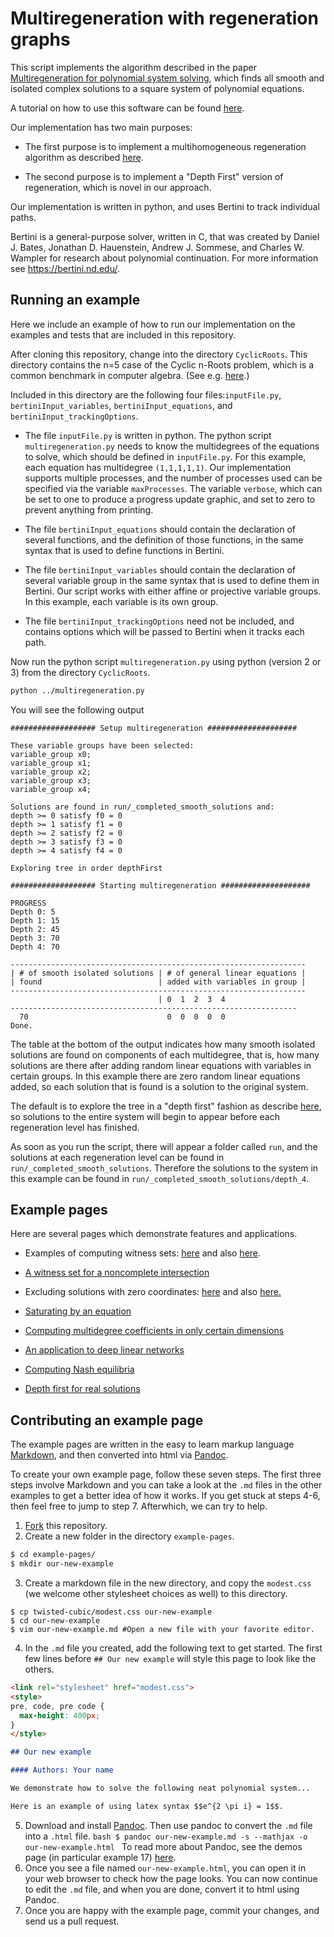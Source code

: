 Multiregeneration with regeneration graphs
=============================================================

This script implements the algorithm described in the paper 
[Multiregeneration for polynomial system 
solving](https://arxiv.org/abs/1912.04394), which finds all smooth and 
isolated complex solutions to a square system of polynomial equations. 

A tutorial on how to use this software can be found [here](https://github.com/colinwcrowley/multiregeneration-tutorial).

Our implementation has two main purposes: 

 - The first purpose is to implement a multihomogeneous regeneration 
   algorithm as described [here](https://www3.nd.edu/~jhauenst/preprints/hrMultiHom.pdf). 

 - The second purpose is to implement a "Depth First" version of 
   regeneration, which is novel in our approach.

Our implementation is written in python, and uses Bertini to track 
individual paths.

Bertini is a general-purpose solver, written in C, that was created by
Daniel J. Bates, Jonathan D. Hauenstein, Andrew J. Sommese, and Charles W. Wampler
 for research about polynomial continuation. For more information see
https://bertini.nd.edu/.

Running an example
------------------

Here we include an example of how to run our implementation on the 
examples and tests that are included in this repository. 

After cloning this repository, change into the directory 
`CyclicRoots`. This directory contains the n=5 case of the Cyclic 
n-Roots problem, which is a common benchmark in computer algebra. (See 
e.g. [here](https://homepages.math.uic.edu/~adrovic/jmm13a.pdf).)

Included in this directory are the following four 
files:`inputFile.py`, `bertiniInput_variables`, `bertiniInput_equations`,
and `bertiniInput_trackingOptions`.

 - The file `inputFile.py` is written in python. The python script 
   `multiregeneration.py` needs to know the multidegrees of the 
   equations to solve, which should be defined in `inputFile.py`. For 
   this example, each equation has multidegree `(1,1,1,1,1)`. 
   Our implementation supports multiple processes, and the number of 
   processes used can be specified via the variable `maxProcesses`.
   The variable `verbose`, which can be set to one to 
   produce a progress update graphic, and set to zero to prevent 
   anything from printing.

 - The file `bertiniInput_equations` should contain the declaration of 
   several functions, and the definition of those functions, in the same 
   syntax that is used to define functions in Bertini.

 - The file `bertiniInput_variables` should contain the declaration of 
   several variable group in the same 
   syntax that is used to define them in Bertini. Our script works with 
   either affine or projective variable groups. In this example, each 
   variable is its own group.

 - The file `bertiniInput_trackingOptions` need not be included, 
   and contains options which will be passed to Bertini when it tracks 
   each path.

Now run the python script `multiregeneration.py` using python (version 2 
or 3) from the 
directory `CyclicRoots`.

```bash
python ../multiregeneration.py
```

You will see the following output
```
################### Setup multiregeneration ####################

These variable groups have been selected:
variable_group x0;
variable_group x1;
variable_group x2;
variable_group x3;
variable_group x4;

Solutions are found in run/_completed_smooth_solutions and:
depth >= 0 satisfy f0 = 0
depth >= 1 satisfy f1 = 0
depth >= 2 satisfy f2 = 0
depth >= 3 satisfy f3 = 0
depth >= 4 satisfy f4 = 0

Exploring tree in order depthFirst

################### Starting multiregeneration ####################

PROGRESS
Depth 0: 5
Depth 1: 15
Depth 2: 45
Depth 3: 70
Depth 4: 70

------------------------------------------------------------------
| # of smooth isolated solutions | # of general linear equations |
| found                          | added with variables in group |
------------------------------------------------------------------
                                 | 0  1  2  3  4
----------------------------------------------------------------
  70                               0  0  0  0  0
Done.
```
The table at the bottom of the output indicates how many smooth isolated 
solutions are found on components of each multidegree, that is, how many 
solutions are there after adding random linear equations with variables 
in certain groups. In this example there are zero random linear 
equations added, so each solution that is found is a solution to the 
original system.

The default is to explore the tree in a "depth first" fashion as describe 
[here](https://arxiv.org/abs/1912.04394), so 
solutions to the entire system will begin to appear before each 
regeneration level has finished.

As soon as you run the script, there will appear a folder called `run`, 
and the solutions at each regeneration level can be found in 
`run/_completed_smooth_solutions`. Therefore the solutions to the system 
in this example can be found in `run/_completed_smooth_solutions/depth_4`.

Example pages
-----------------
Here are several pages which demonstrate features and applications.

 - Examples of computing witness sets: [here](https://josemath.github.io/multiregeneration/example-pages/HR-example-4-12/HR-example-4-12.html) and also [here](https://josemath.github.io/multiregeneration/example-pages/example-1-3/example-1-3.html).
   
 - [A witness set for a noncomplete intersection](https://josemath.github.io/multiregeneration/example-pages/twisted-cubic/twisted-cubic.html)

 - Excluding solutions with zero coordinates: [here](https://josemath.github.io/multiregeneration/example-pages/nonzero-coordinates/nonzero-coordinates.html) and also [here.](https://josemath.github.io/multiregeneration/example-pages/algebraic-torus-variable-groups/algebraic-torus-variable-groups.html)
 
 - [Saturating by an equation](https://josemath.github.io/multiregeneration/example-pages/prune-by-point/prune-by-point.html)
 
 - [Computing multidegree coefficients in only certain dimensions](https://josemath.github.io/multiregeneration/example-pages/target-dimensions/target-dimensions.html)

 - [An application to deep linear networks](https://josemath.github.io/multiregeneration/example-pages/deep-linear-networks/deep-linear-networks.html)

 - [Computing Nash equilibria](https://josemath.github.io/multiregeneration/example-pages/nash-equilibria/nash-equilibria.html)

 - [Depth first for real solutions](https://josemath.github.io/multiregeneration/depth-first-real/depth-first-real.html)

Contributing an example page
----------------------------

The example pages are written in the easy to learn markup language
[Markdown](https://www.markdownguide.org/basic-syntax), and then 
converted into html via [Pandoc](https://pandoc.org/). 

To create your own example page, follow these seven steps. 
The first three steps involve Markdown and you can take a look at the ``.md`` files in the other examples to get a better idea of how it works.
If you get stuck at steps 4-6, then feel free to jump to step 7. Afterwhich, we can try to help.

  1. [Fork](https://docs.github.com/en/enterprise/2.13/user/articles/fork-a-repo) this repository.
  2. Create a new folder in the directory `example-pages`.
  ```bash
  $ cd example-pages/
  $ mkdir our-new-example
  ```

  3. Create a markdown file in the new directory, and copy the 
     `modest.css` (we welcome other stylesheet choices as well) to this directory.
  ```
  $ cp twisted-cubic/modest.css our-new-example
  $ cd our-new-example
  $ vim our-new-example.md #Open a new file with your favorite editor.
  ```

  4. In the `.md` file you created, add the following text to get started. 
  The first few lines before `## Our new example` will style this page 
  to look like the others.

  ```markdown
  <link rel="stylesheet" href="modest.css">
  <style>
  pre, code, pre code {
    max-height: 400px;
  }
  </style>

  ## Our new example

  #### Authors: Your name

  We demonstrate how to solve the following neat polynomial system...

  Here is an example of using latex syntax $$e^{2 \pi i} = 1$$.
  ```
  
  5. Download and install [Pandoc](https://pandoc.org/). Then use pandoc 
     to convert the `.md` file into a `.html` file.
    ```bash
    $ pandoc our-new-example.md -s --mathjax -o our-new-example.html
    ```
    To read more about Pandoc, see the demos page (in particular example 17) [here](https://pandoc.org/demos.html).
  6. Once you see a file named `our-new-example.html`, you can open it 
     in your web browser to check how the page looks. You can now continue to edit 
     the `.md` file, and when you are done, convert it to html using 
     Pandoc.
  7. Once you are happy with the example page, commit your changes, and 
     send us a pull request.
